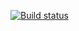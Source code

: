 [![Build status](https://ci.appveyor.com/api/projects/status/ls7pvspkw7j18bhj?svg=true)](https://ci.appveyor.com/project/Viktorinaaa/apici-2)
